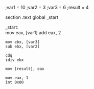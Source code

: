 ;var1 = 10
;var2 = 3
;var3 = 6
;result = 4

section .text
    global _start

_start:  
    mov eax, [var1]
    add eax, 2         
    
    mov ebx, [var3]
    sub ebx, [var2]     

    cdq                 
    idiv ebx           

    mov [result], eax   

    mov eax, 1   
    int 0x80
